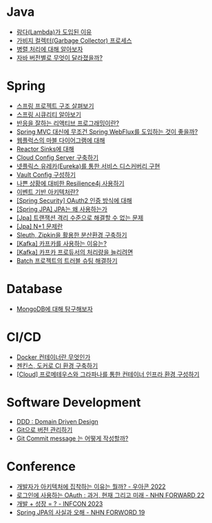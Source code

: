 # Java
- [람다(Lambda)가 도입된 이유](https://mavdev56.hashnode.dev/java-lambda)
- [가비지 컬렉터(Garbage Collector) 프로세스](https://mavdev56.hashnode.dev/java-garbage-collector)
- [병렬 처리에 대해 알아보자](https://mavdev56.hashnode.dev/java)
- [자바 버전별로 무엇이 달라졌을까?](https://mavdev56.hashnode.dev/java-1)


# Spring

- [스프링 프로젝트 구조 살펴보기](https://mavdev56.hashnode.dev/spring)
- [스프링 시큐리티 알아보기](https://mavdev56.hashnode.dev/spring-1)
- [반응을 잘하는 리액티브 프로그래밍이란?](https://mavdev56.hashnode.dev/spring-1-1)
- [Spring MVC 대신에 무조건 Spring WebFlux를 도입하는 것이 좋을까?](https://mavdev56.hashnode.dev/spring-spring-mvc-spring-webflux)
- [웹플럭스의 마블 다이어그램에 대해](https://mavdev56.hashnode.dev/spring-webflux)
- [Reactor Sinks에 대해](https://mavdev56.hashnode.dev/spring-reactive-reactor-sinks)
- [Cloud Config Server 구축하기](https://mavdev56.hashnode.dev/spring-cloud-cloud-config-server)
- [넷플릭스 유레카(Eureka)를 통한 서비스 디스커버리 구현](https://mavdev56.hashnode.dev/spring-cloud-eureka)
- [Vault Config 구성하기](https://mavdev56.hashnode.dev/spring-cloud-vault-config)
- [나쁜 상황에 대비한 Resilience4j 사용하기](https://mavdev56.hashnode.dev/spring-cloud-resilience4j)
- [이벤트 기반 아키텍처란?](https://mavdev56.hashnode.dev/spring-cloud)
- [[Spring Security] OAuth2 인증 방식에 대해](https://mavdev56.hashnode.dev/spring-security-oauth2)
- [[Spring JPA] JPA는 왜 사용하는가](https://mavdev56.hashnode.dev/spring-jpa-jpa)
- [[Jpa] 트랜잭션 격리 수준으로 해결할 수 없는 문제](https://mavdev56.hashnode.dev/jpa)
- [[Jpa] N+1 문제란](https://mavdev56.hashnode.dev/jpa-n1)
- [Sleuth, Zipkin을 활용한 분산환경 구축하기](https://mavdev56.hashnode.dev/spring-sleuth-zipkin)
- [[Kafka] 카프카를 사용하는 이유는?](https://mavdev56.hashnode.dev/7lm07zse7lm066w8ioycroyaqe2vmouklcdsnbtsnkdripq)
- [[Kafka] 카프카 프로듀서의 처리량을 늘리려면](https://mavdev56.hashnode.dev/kafka)
- [Batch 프로젝트의 트러블 슈팅 해결하기](https://mavdev56.hashnode.dev/spring-batch)

# Database
- [MongoDB에 대해 탐구해보자](https://mavdev56.hashnode.dev/database-mongodb)


# CI/CD
- [Docker 컨테이너란 무엇인가](https://mavdev56.hashnode.dev/cicd-docker)
- [젠킨스, 도커로 CI 환경 구축하기](https://mavdev56.hashnode.dev/spring-ci)
- [[Cloud] 프로메테우스와 그라파나를 통한 컨테이너 인프라 환경 구성하기](https://mavdev56.hashnode.dev/cloud)

# Software Development
- [DDD : Domain Driven Design](https://mavdev56.hashnode.dev/ddd-domain-driven-design)
- [Git으로 버전 관리하기](https://mavdev56.hashnode.dev/git)
- [Git Commit message 는 어떻게 작성할까?](https://mavdev56.hashnode.dev/git-commit-message)


# Conference
- [개발자가 아키텍처에 집착하는 이유는 뭘까? - 우아콘 2022](https://mavdev56.hashnode.dev/conference-2022)
- [로그인에 사용하는 OAuth : 과거, 현재 그리고 미래 - NHN FORWARD 22](https://mavdev56.hashnode.dev/conference-oauth-nhn-forward-22)
- [개발 + 성장 = ? - INFCON 2023](https://mavdev56.hashnode.dev/conference)
- [Spring JPA의 사실과 오해 - NHN FORWORD 19](https://mavdev56.hashnode.dev/conference-spring-jpa)
